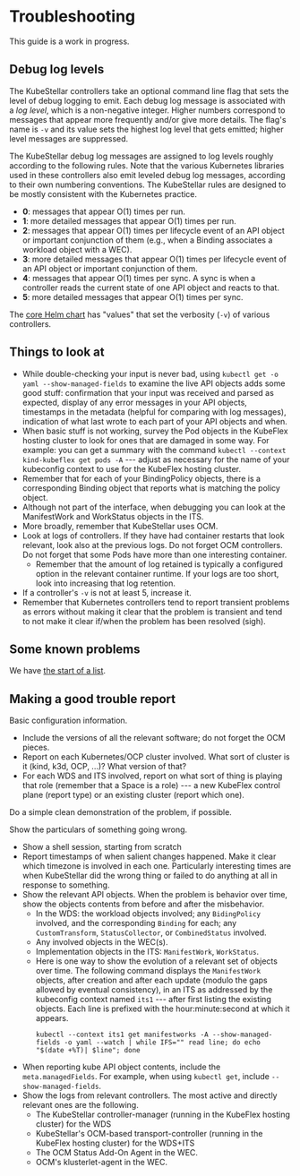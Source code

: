 # Troubleshooting

This guide is a work in progress.

## Debug log levels

The KubeStellar controllers take an optional command line flag that
sets the level of debug logging to emit. Each debug log message is
associated with a _log level_, which is a non-negative integer. Higher
numbers correspond to messages that appear more frequently and/or give
more details. The flag's name is `-v` and its value sets the highest
log level that gets emitted; higher level messages are suppressed.

The KubeStellar debug log messages are assigned to log levels roughly
according to the following rules. Note that the various Kubernetes
libraries used in these controllers also emit leveled debug log
messages, according to their own numbering conventions. The
KubeStellar rules are designed to be mostly consistent with the
Kubernetes practice.

- **0**: messages that appear O(1) times per run.
- **1**: more detailed messages that appear O(1) times per run.
- **2**: messages that appear O(1) times per lifecycle event of an API object or important conjunction of them (e.g., when a Binding associates a workload object with a WEC).
- **3**: more detailed messages that appear O(1) times per lifecycle event of an API object or important conjunction of them.
- **4**: messages that appear O(1) times per sync. A sync is when a controller reads the current state of one API object and reacts to that.
- **5**: more detailed messages that appear O(1) times per sync.

The [core Helm chart](core-chart.md) has "values" that set the
verbosity (`-v`) of various controllers.

## Things to look at

- While double-checking your input is never bad, using `kubectl get -o yaml --show-managed-fields` to examine the live API objects adds some good stuff: confirmation that your input was received and parsed as expected, display of any error messages in your API objects, timestamps in the metadata (helpful for comparing with log messages), indication of what last wrote to each part of your API objects and when.
- When basic stuff is not working, survey the Pod objects in the KubeFlex hosting cluster to look for ones that are damaged in some way. For example: you can get a summary with the command `kubectl --context kind-kubeflex get pods -A` --- adjust as necessary for the name of your kubeconfig context to use for the KubeFlex hosting cluster.
- Remember that for each of your BindingPolicy objects, there is a corresponding Binding object that reports what is matching the policy object.
- Although not part of the interface, when debugging you can look at the ManifestWork and WorkStatus objects in the ITS.
- More broadly, remember that KubeStellar uses OCM.
- Look at logs of controllers. If they have had container restarts that look relevant, look also at the previous logs. Do not forget OCM controllers. Do not forget that some Pods have more than one interesting container.
    - Remember that the amount of log retained is typically a configured option in the relevant container runtime. If your logs are too short, look into increasing that log retention.
- If a controller's `-v` is not at least 5, increase it.
- Remember that Kubernetes controllers tend to report transient problems as errors without making it clear that the problem is transient and tend to not make it clear if/when the problem has been resolved (sigh).

## Some known problems

We have [the start of a list](known-issues.md).

## Making a good trouble report

Basic configuration information.

- Include the versions of all the relevant software; do not forget the OCM pieces.
- Report on each Kubernetes/OCP cluster involved. What sort of cluster is it (kind, k3d, OCP, ...)? What version of that?
- For each WDS and ITS involved, report on what sort of thing is playing that role (remember that a Space is a role) --- a new KubeFlex control plane (report type) or an existing cluster (report which one).

Do a simple clean demonstration of the problem, if possible.

Show the particulars of something going wrong.

- Show a shell session, starting from scratch
- Report timestamps of when salient changes happened. Make it clear which timezone is involved in each one. Particularly interesting times are when KubeStellar did the wrong thing or failed to do anything at all in response to something.
- Show the relevant API objects. When the problem is behavior over time, show the objects contents from before and after the misbehavior.
    - In the WDS: the workload objects involved; any `BidingPolicy` involved, and the corresponding `Binding` for each; any `CustomTransform`, `StatusCollector`, or `CombinedStatus` involved.
    - Any involved objects in the WEC(s).
    - Implementation objects in the ITS: `ManifestWork`, `WorkStatus`.
    - Here is one way to show the evolution of a relevant set of objects over time. The following command displays the `ManifestWork` objects, after creation and after each update (modulo the gaps allowed by eventual consistency), in an ITS as addressed by the kubeconfig context named `its1` --- after first listing the existing objects. Each line is prefixed with the hour:minute:second at which it appears.
        ```shell
        kubectl --context its1 get manifestworks -A --show-managed-fields -o yaml --watch | while IFS="" read line; do echo "$(date +%T)| $line"; done
        ```
- When reporting kube API object contents, include the `meta.managedFields`. For example, when using `kubectl get`, include `--show-managed-fields`.
- Show the logs from relevant controllers. The most active and directly relevant ones are the following.
    - The KubeStellar controller-manager (running in the KubeFlex hosting cluster) for the WDS
    - KubeStellar's OCM-based transport-controller (running in the KubeFlex hosting cluster) for the WDS+ITS
    - The OCM Status Add-On Agent in the WEC.
    - OCM's klusterlet-agent in the WEC.
